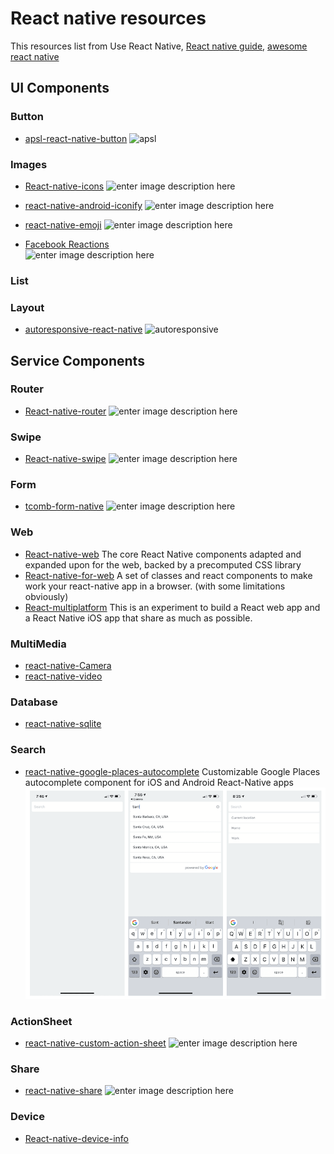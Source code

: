 # React native resources
This resources list from Use React Native, [React native guide](https://github.com/ele828/react-native-guide), [awesome react native](https://github.com/jondot/awesome-react-native)

## UI Components

### Button
 - [apsl-react-native-button](https://github.com/APSL/react-native-button) ![apsl](https://raw.githubusercontent.com/wiki/APSL/react-native-button/button.png)

### Images
- [React-native-icons](https://github.com/corymsmith/react-native-icons)
 ![enter image description here](https://dl.dropboxusercontent.com/u/6721696/stacked-demo.png)
- [react-native-android-iconify](https://github.com/lwhiteley/react-native-android-iconify)
![enter image description here](https://raw.githubusercontent.com/JoanZapata/android-iconify/master/graphics/androids.png)  

- [react-native-emoji](https://github.com/jorilallo/react-native-emoji)
![enter image description here](http://i59.tinypic.com/fe3rly.png)
- [Facebook Reactions](http://browniefed.com/blog/2015/10/11/react-native-how-to-make-facebook-reactions/)  
![enter image description here](http://i.imgur.com/dFLU8SI.gif)


### List
### Layout
 - [autoresponsive-react-native](https://github.com/xudafeng/autoresponsive-react-native)  ![autoresponsive](https://raw.githubusercontent.com/xudafeng/autoresponsive_react_native_sample/master/screenshot.gif)

## Service Components

### Router
- [React-native-router](react-native-router)
![enter image description here](http://tristanedwards.me/u/react-native-router/native-router.gif)

### Swipe
- [React-native-swipe](https://github.com/leecade/react-native-swiper)
![enter image description here](http://i.imgur.com/zrsazAG.gif=300x)

### Form
- [tcomb-form-native](https://github.com/gcanti/tcomb-form-native)
![enter image description here](https://raw.githubusercontent.com/gcanti/tcomb-form-native/master/docs/images/result.png)

### Web
 - [React-native-web](https://github.com/necolas/react-native-web)
The core React Native components adapted and expanded upon for the web, backed by a precomputed CSS library
 - [React-native-for-web](https://github.com/KodersLab/react-native-for-web)
 A set of classes and react components to make work your react-native app in a browser. (with some limitations obviously)
 - [React-multiplatform](https://github.com/lmorchard/react-multiplatform)
 This is an experiment to build a React web app and a React Native iOS app that share as much as possible.

### MultiMedia
- [react-native-Camera](https://github.com/lwansbrough/react-native-camera)
- [react-native-video](https://github.com/brentvatne/react-native-video)

### Database
- [react-native-sqlite](https://github.com/almost/react-native-sqlite)

### Search
 - [react-native-google-places-autocomplete](https://github.com/FaridSafi/react-native-google-places-autocomplete)
 Customizable Google Places autocomplete component for iOS and Android React-Native apps  
 ![Google Search Autocomplete](https://raw.githubusercontent.com/FaridSafi/react-native-google-places-autocomplete/master/Assets/screenshot.png)

### ActionSheet
 - [react-native-custom-action-sheet](https://github.com/eyaleizenberg/react-native-custom-action-sheet) 
 ![enter image description here](http://i.imgur.com/Iq6YZGj.gif)

### Share
 - [react-native-share](https://github.com/EstebanFuentealba/react-native-share)
 ![enter image description here](https://raw.githubusercontent.com/EstebanFuentealba/react-native-share/master/assets/screenshot.png)

### Device
- [React-native-device-info](https://github.com/rebeccahughes/react-native-device-info)
